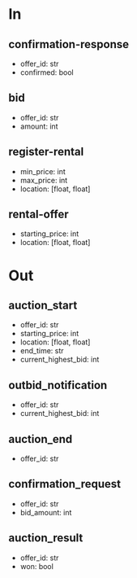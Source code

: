# In

## confirmation-response
- offer_id: str
- confirmed: bool

## bid
- offer_id: str
- amount: int

## register-rental
- min_price: int
- max_price: int
- location: [float, float]

## rental-offer
- starting_price: int
- location: [float, float]

# Out

## auction_start
- offer_id: str
- starting_price: int
- location: [float, float]
- end_time: str
- current_highest_bid: int

## outbid_notification
- offer_id: str
- current_highest_bid: int

## auction_end
- offer_id: str

## confirmation_request
- offer_id: str
- bid_amount: int

## auction_result
- offer_id: str
- won: bool
